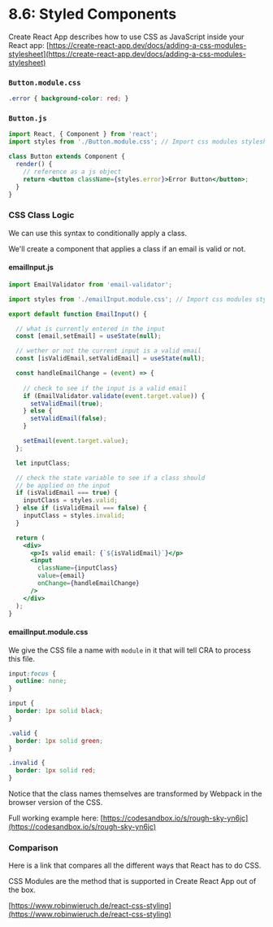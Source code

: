 # 8.6: Styled Components

Create React App describes how to use CSS as JavaScript inside your React app: [https://create-react-app.dev/docs/adding-a-css-modules-stylesheet](https://create-react-app.dev/docs/adding-a-css-modules-stylesheet)

### `Button.module.css`

```css
.error { background-color: red; }
```

### `Button.js`

```jsx
import React, { Component } from 'react';
import styles from './Button.module.css'; // Import css modules stylesheet as styles

class Button extends Component {
  render() {
    // reference as a js object
    return <button className={styles.error}>Error Button</button>;
  }
}
```

### CSS Class Logic

We can use this syntax to conditionally apply a class.

We'll create a component that applies a class if an email is valid or not.

#### emailInput.js

```jsx
import EmailValidator from 'email-validator';

import styles from './emailInput.module.css'; // Import css modules stylesheet as styles

export default function EmailInput() {

  // what is currently entered in the input
  const [email,setEmail] = useState(null);

  // wether or not the current input is a valid email
  const [isValidEmail,setValidEmail] = useState(null);

  const handleEmailChange = (event) => {
    
    // check to see if the input is a valid email
    if (EmailValidator.validate(event.target.value)) {
      setValidEmail(true);
    } else {
      setValidEmail(false);
    }

    setEmail(event.target.value);
  };

  let inputClass;

  // check the state variable to see if a class should
  // be applied on the input
  if (isValidEmail === true) {
    inputClass = styles.valid;
  } else if (isValidEmail === false) {
    inputClass = styles.invalid;
  }

  return (
    <div>
      <p>Is valid email: {`${isValidEmail}`}</p>
      <input
        className={inputClass}
        value={email}
        onChange={handleEmailChange}
      />
    </div>
  );
} 
```

#### emailInput.module.css

We give the CSS file a name with `module` in it that will tell CRA to process this file.

```css
input:focus {
  outline: none;
}

input {
  border: 1px solid black;
}

.valid {
  border: 1px solid green;
}

.invalid {
  border: 1px solid red;
}
```

Notice that the class names themselves are transformed by Webpack in the browser version of the CSS.

Full working example here: [https://codesandbox.io/s/rough-sky-yn6jc](https://codesandbox.io/s/rough-sky-yn6jc)

### Comparison

Here is a link that compares all the different ways that React has to do CSS.

CSS Modules are the method that is supported in Create React App out of the box.

[https://www.robinwieruch.de/react-css-styling](https://www.robinwieruch.de/react-css-styling)
